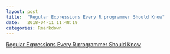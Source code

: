```yaml
---
layout: post
title:  "Regular Expressions Every R programmer Should Know"
date:   2018-04-11 11:48:19
categories: Rmarkdown
---
```


[Regular Expressions Every R programmer Should Know](https://blog.jumpingrivers.com/posts/2018/top_regular_expressions_r_stringr/)
